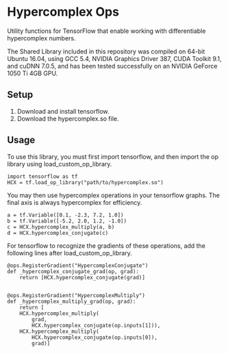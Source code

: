 # Hypercomplex Ops

Utility functions for TensorFlow that enable working with differentiable hypercomplex numbers.

The Shared Library included in this repository was compiled on 64-bit Ubuntu 16.04, using GCC 5.4, NVIDIA Graphics Driver 387, CUDA Toolkit 9.1, and cuDNN 7.0.5, and has been tested successfully on an NVIDIA GeForce 1050 Ti 4GB GPU.

## Setup

1. Download and install tensorflow.
2. Download the hypercomplex.so file.

## Usage

To use this library, you must first import tensorflow, and then import the op library using load_custom_op_library.

```
import tensorflow as tf
HCX = tf.load_op_library("path/to/hypercomplex.so")
```

You may then use hypercomplex operations in your tensorflow graphs. The final axis is always hypercomplex for efficiency.

```
a = tf.Variable([0.1, -2.3, 7.2, 1.0])
b = tf.Variable([-5.2, 2.0, 1.2, -1.0])
c = HCX.hypercomplex_multiply(a, b)
d = HCX.hypercomplex_conjugate(c)
```

For tensorflow to recognize the gradients of these operations, add the following lines after load_custom_op_library.

```
@ops.RegisterGradient("HypercomplexConjugate")
def _hypercomplex_conjugate_grad(op, grad):
    return [HCX.hypercomplex_conjugate(grad)]


@ops.RegisterGradient("HypercomplexMultiply")
def _hypercomplex_multiply_grad(op, grad):
    return [
    HCX.hypercomplex_multiply(
        grad,
        HCX.hypercomplex_conjugate(op.inputs[1])),
    HCX.hypercomplex_multiply(
        HCX.hypercomplex_conjugate(op.inputs[0]),
        grad)]
```
